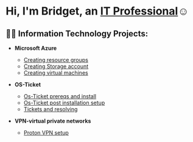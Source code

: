 <h1>Hi, I'm Bridget, an <a href="https://www.linkedin.com/in/bozuna92/">IT Professional</a>☺</h1>

<h2>👨‍💻 Information Technology Projects:</h2>

- <b>Microsoft Azure</b>
  - [Creating resource groups](https://github.com/bozuna92/Creating-resource-group)
  - [Creating Storage account](https://github.com/bozuna92/Azure-storage-account)
  - [Creating virtual machines](https://github.com/bozuna92/virtual-machines)
 
- <b>OS-Ticket</b>
  - [Os-Ticket prereqs and install](https://github.com/bozuna92/Creating-resource-group)
  - [Os-Ticket post installation setup](https://github.com/bozuna92/Os-ticket-post-installation-setup)
  - [Tickets and resolving](https://github.com/bozuna92/Tickets-and-ticket-lifecycle)
  
- <b>VPN-virtual private networks </b>
  - [Proton VPN setup](https://github.com/bozuna92/VPN-Setup)






